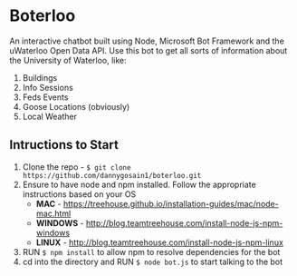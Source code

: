 # Boterloo
An interactive chatbot built using Node, Microsoft Bot Framework and the uWaterloo Open Data API. Use this bot to get all sorts of information about the University of Waterloo, like:
1. Buildings
2. Info Sessions
3. Feds Events
4. Goose Locations (obviously)
5. Local Weather

## Intructions to Start
1. Clone the repo - ```$ git clone https://github.com/dannygosain1/boterloo.git```
2. Ensure to have node and npm installed. Follow the appropriate instructions based on your OS
    * **MAC** - https://treehouse.github.io/installation-guides/mac/node-mac.html
    * **WINDOWS** - http://blog.teamtreehouse.com/install-node-js-npm-windows
    * **LINUX** - http://blog.teamtreehouse.com/install-node-js-npm-linux
3. RUN ```$ npm install``` to allow npm to resolve dependencies for the bot
4. cd into the directory and RUN ```$ node bot.js``` to start talking to the bot
